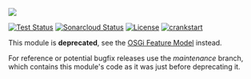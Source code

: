 [<img src="https://sling.apache.org/res/logos/sling.png"/>](https://sling.apache.org)

 [![Test Status](https://img.shields.io/jenkins/tests.svg?jobUrl=https://ci-builds.apache.org/job/Sling/job/modules/job/sling-org-apache-sling-crankstart-test-model/job/master/)](https://ci-builds.apache.org/job/Sling/job/modules/job/sling-org-apache-sling-crankstart-test-model/job/master/test/?width=800&height=600) [![Sonarcloud Status](https://sonarcloud.io/api/project_badges/measure?project=apache_sling-org-apache-sling-crankstart-test-model&metric=alert_status)](https://sonarcloud.io/dashboard?id=apache_sling-org-apache-sling-crankstart-test-model) [![License](https://img.shields.io/badge/License-Apache%202.0-blue.svg)](https://www.apache.org/licenses/LICENSE-2.0) [![crankstart](https://sling.apache.org/badges/group-crankstart.svg)](https://github.com/apache/sling-aggregator/blob/master/docs/groups/crankstart.md)

This module is **deprecated**, see the [OSGi Feature Model](https://sling.apache.org/documentation/development/feature-model.html) instead.

For reference or potential bugfix releases use the _maintenance_ branch, which contains this module's code as it was just before deprecating it.

